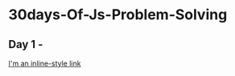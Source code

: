 # 30days-Of-Js-Problem-Solving

## Day 1 -

[I'm an inline-style link](https://www.youtube.com/watch?v=R3NOxN_1y1A)

